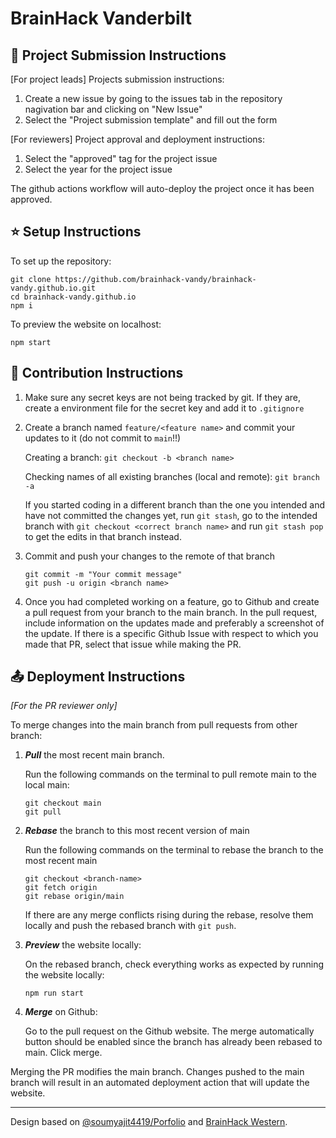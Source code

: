 # BrainHack Vanderbilt

## :mega: Project Submission Instructions

[For project leads]  Projects submission instructions:

1. Create a new issue by going to the issues tab in the repository nagivation bar and clicking on "New Issue"
2. Select the "Project submission template" and fill out the form

[For reviewers] Project approval and deployment instructions:

1. Select the "approved" tag for the project issue
2. Select the year for the project issue

The github actions workflow will auto-deploy the project once it has been approved.

## :star: Setup Instructions

To set up the repository:

```
git clone https://github.com/brainhack-vandy/brainhack-vandy.github.io.git
cd brainhack-vandy.github.io
npm i
```

To preview the website on localhost:
```
npm start
```

## :pushpin: Contribution Instructions


1. Make sure any secret keys are not being tracked by git. If they are, create a environment file for the secret key and add it to `.gitignore`

2. Create a branch named `feature/<feature name>` and commit your updates to it (do not commit to `main`!!)

    Creating a branch: `git checkout -b <branch name>`

    Checking names of all existing branches (local and remote): `git branch -a`

    If you started coding in a different branch than the one you intended and have not committed the changes yet, run `git stash`, go to the intended branch with `git checkout <correct branch name>` and run `git stash pop` to get the edits in that branch instead.

3. Commit and push your changes to the remote of that branch

    ```
    git commit -m "Your commit message"
    git push -u origin <branch name>
    ```

4. Once you had completed working on a feature, go to Github and create a pull request from your branch to the main branch. In the pull request, include information on the updates made and preferably a screenshot of the update. If there is a specific Github Issue with respect to which you made that PR, select that issue while making the PR.

## :outbox_tray: Deployment Instructions
*[For the PR reviewer only]*

To merge changes into the main branch from pull requests from other branch:
1. ***Pull*** the most recent main branch.

    Run the following commands on the terminal to pull remote main to the local main:
    ```
    git checkout main
    git pull
    ```

2. ***Rebase*** the branch to this most recent version of main

    Run the following commands on the terminal to rebase the branch to the most recent main
    ```
    git checkout <branch-name>
    git fetch origin
    git rebase origin/main
    ```

    If there are any merge conflicts rising during the rebase, resolve them locally and push the rebased branch with `git push`.

3. ***Preview*** the website locally:

    On the rebased branch, check everything works as expected by running the website locally:
    ```
    npm run start
    ```

4. ***Merge*** on Github:

    Go to the pull request on the Github website. The merge automatically button should be enabled since the branch has already been rebased to main. Click merge.
    
Merging the PR modifies the main branch. Changes pushed to the main branch will result in an automated deployment action that will update the website. 

---
Design based on [@soumyajit4419/Porfolio](https://github.com/soumyajit4419/Portfolio) and [BrainHack Western](https://brainhackwestern.github.io/).